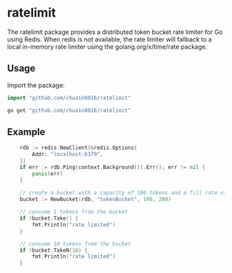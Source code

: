 # ratelimit
The ratelimit package provides a distributed token bucket rate limiter for Go using Redis.
When redis is not available, the rate limiter will fallback to a local in-memory rate limiter using the golang.org/x/time/rate package.
## Usage

Import the package:

```go
import "github.com/chuxin0816/ratelimit"
```

```bash
go get "github.com/chuxin0816/ratelimit"
```

## Example

```go
	rdb := redis.NewClient(&redis.Options{
		Addr: "localhost:6379",
	})
	if err := rdb.Ping(context.Background()).Err(); err != nil {
		panic(err)
	}
    
    // create a bucket with a capacity of 100 tokens and a fill rate of 200 tokens per second
    bucket := NewBucket(rdb, "tokenBucket", 100, 200)

    // consume 1 tokens from the bucket
    if !bucket.Take() {
        fmt.Println("rate limited")
    }

    // consume 10 tokens from the bucket
    if !bucket.TakeN(10) {
        fmt.Println("rate limited")
    }
```